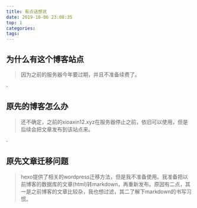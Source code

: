 ```yaml
---
title: 有点话想说
date: 2019-10-06 23:08:35
top: 1
categories:
tags:
---
```


## 为什么有这个博客站点
> 因为之前的服务器今年要过期，并且不准备续费了。

·
## 原先的博客怎么办
> 还不确定，之前的xioaxin12.xyz在服务器停止之前，依旧可以使用，但是后续会把文章发布到该站点来。

·
## 原先文章迁移问题
> hexo提供了相关的wordpress迁移方法，但是我不准备使用。我准备把以前博客的数据库的文章(html)转markdown，再重新发布。原因有二点，其一是之前博客的文章比较杂，我也想过滤，其二了解下markdown的书写习惯。